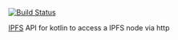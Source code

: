 [![Build Status](https://snap-ci.com/ligi/ipfs-api-kotlin/branch/master/build_image)](https://snap-ci.com/ligi/ipfs-api-kotlin/branch/master)

[IPFS](http://ipfs.io) API for kotlin to access a IPFS node via http


